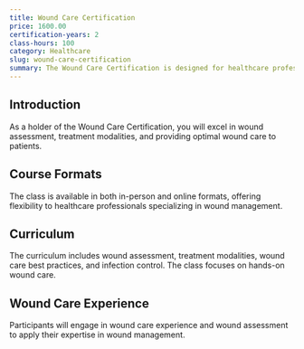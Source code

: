 ```yaml
---
title: Wound Care Certification
price: 1600.00
certification-years: 2
class-hours: 100
category: Healthcare
slug: wound-care-certification
summary: The Wound Care Certification is designed for healthcare professionals specializing in wound management. This comprehensive class covers wound assessment, treatment modalities, and wound care best practices. It equips candidates with the skills needed to provide optimal wound care.
---
```


## Introduction

As a holder of the Wound Care Certification, you will excel in wound assessment, treatment modalities, and providing optimal wound care to patients.

## Course Formats

The class is available in both in-person and online formats, offering flexibility to healthcare professionals specializing in wound management.

## Curriculum

The curriculum includes wound assessment, treatment modalities, wound care best practices, and infection control. The class focuses on hands-on wound care.

## Wound Care Experience

Participants will engage in wound care experience and wound assessment to apply their expertise in wound management.

